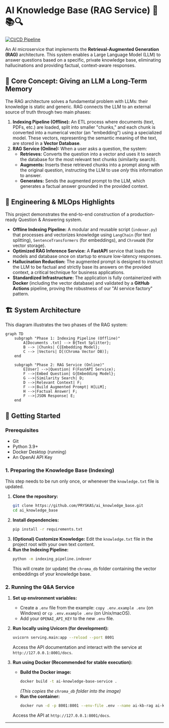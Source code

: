 # AI Knowledge Base (RAG Service) 🧠📚🔍

[![CI/CD Pipeline](https://github.com/PRYSKAS/ai_knowledge_base/actions/workflows/ci.yml/badge.svg)](https://github.com/PRYSKAS/ai_knowledge_base/actions)

An AI microservice that implements the **Retrieval-Augmented Generation (RAG)** architecture. This system enables a Large Language Model (LLM) to answer questions based on a specific, private knowledge base, eliminating hallucinations and providing factual, context-aware responses.

## 🧠 Core Concept: Giving an LLM a Long-Term Memory

The RAG architecture solves a fundamental problem with LLMs: their knowledge is static and generic. RAG connects the LLM to an external source of truth through two main phases:

1.  **Indexing Pipeline (Offline):** An ETL process where documents (text, PDFs, etc.) are loaded, split into smaller "chunks," and each chunk is converted into a numerical vector (an "embedding") using a specialized model. These vectors, representing the semantic meaning of the text, are stored in a **Vector Database**.
2.  **RAG Service (Online):** When a user asks a question, the system:
    * **Retrieves:** Converts the question into a vector and uses it to search the database for the most relevant text chunks (similarity search).
    * **Augments:** Inserts these retrieved chunks into a prompt along with the original question, instructing the LLM to use *only* this information to answer.
    * **Generates:** Sends the augmented prompt to the LLM, which generates a factual answer grounded in the provided context.

## 🚀 Engineering & MLOps Highlights

This project demonstrates the end-to-end construction of a production-ready Question & Answering system.

* **Offline Indexing Pipeline:** A modular and reusable script (`indexer.py`) that processes and vectorizes knowledge using `LangChain` (for text splitting), `SentenceTransformers` (for embeddings), and `ChromaDB` (for vector storage).
* **Optimized RAG Inference Service:** A **FastAPI** service that loads the models and database once on startup to ensure low-latency responses.
* **Hallucination Reduction:** The augmented prompt is designed to instruct the LLM to be factual and strictly base its answers on the provided context, a critical technique for business applications.
* **Standardized Infrastructure:** The application is fully containerized with **Docker** (including the vector database) and validated by a **GitHub Actions** pipeline, proving the robustness of our "AI service factory" pattern.

## 🏗️ System Architecture

This diagram illustrates the two phases of the RAG system:

```mermaid
graph TD
    subgraph "Phase 1: Indexing Pipeline (Offline)"
        A[Documents .txt] --> B{Text Splitter};
        B --> |Chunks| C{Embedding Model};
        C --> |Vectors| D[(Chroma Vector DB)];
    end

    subgraph "Phase 2: RAG Service (Online)"
        E[User] -->|Question| F(FastAPI Service);
        F -->|Embed Question| G{Embedding Model};
        G -->|Similarity Search| D;
        D -->|Relevant Context| F;
        F -->|Build Augmented Prompt| H[LLM];
        H -->|Factual Answer| F;
        F -->|JSON Response| E;
    end
```

## 🏁 Getting Started

### Prerequisites

* Git
* Python 3.9+
* Docker Desktop (running)
* An OpenAI API Key

### 1. Preparing the Knowledge Base (Indexing)

This step needs to be run only once, or whenever the `knowledge.txt` file is updated.

1.  **Clone the repository:**
    ```bash
    git clone https://github.com/PRYSKAS/ai_knowledge_base.git
    cd ai_knowledge_base
    ```
2.  **Install dependencies:**
    ```bash
    pip install -r requirements.txt
    ```
3.  **(Optional) Customize Knowledge:** Edit the `knowledge.txt` file in the project root with your own text content.
4.  **Run the Indexing Pipeline:**
    ```bash
    python -m indexing_pipeline.indexer
    ```
    This will create (or update) the `chroma_db` folder containing the vector embeddings of your knowledge base.

### 2. Running the Q&A Service

1.  **Set up environment variables:**
    * Create a `.env` file from the example: `copy .env.example .env` (on Windows) or `cp .env.example .env` (on Unix/macOS).
    * Add your `OPENAI_API_KEY` to the new `.env` file.

2.  **Run locally using Uvicorn (for development):**
    ```bash
    uvicorn serving.main:app --reload --port 8001
    ```
    Access the API documentation and interact with the service at `http://127.0.0.1:8001/docs`.

3.  **Run using Docker (Recommended for stable execution):**
    * **Build the Docker image:**
        ```bash
        docker build -t ai-knowledge-base-service .
        ```
        *(This copies the `chroma_db` folder into the image)*
    * **Run the container:**
        ```bash
        docker run -d -p 8001:8001 --env-file .env --name ai-kb-rag ai-knowledge-base-service
        ```
    Access the API at `http://127.0.0.1:8001/docs`.

---